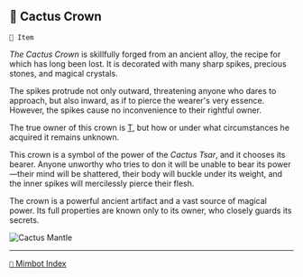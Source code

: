 ## 👑 Cactus Crown

`📜 Item`

_The Cactus Crown_ is skillfully forged from an ancient alloy, the recipe for which has long been lost. It is decorated with many sharp spikes, precious stones, and magical crystals.

The spikes protrude not only outward, threatening anyone who dares to approach, but also inward, as if to pierce the wearer's very essence. However, the spikes cause no inconvenience to their rightful owner.

The true owner of this crown is [T](<https://zeithalt.github.io/r/t.html>), but how or under what circumstances he acquired it remains unknown.

This crown is a symbol of the power of the _Cactus Tsar_, and it chooses its bearer. Anyone unworthy who tries to don it will be unable to bear its power—their mind will be shattered, their body will buckle under its weight, and the inner spikes will mercilessly pierce their flesh.

The crown is a powerful ancient artifact and a vast source of magical power. Its full properties are known only to its owner, who closely guards its secrets.

![Cactus Mantle](https://zeithalt.github.io/r/i/cactus_mantle.png)

-----
[`📑` Mimbot Index](<https://zeithalt.github.io/r/#8640>)
<!---
keywords:  
aliases: 
-->